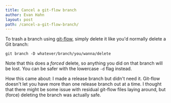 ```yaml
---
title: Cancel a git-flow branch
author: Evan Hahn
layout: post
path: /cancel-a-git-flow-branch/
---
```


To trash a branch using [git-flow](https://github.com/nvie/gitflow), simply delete it like you'd normally delete a Git branch:

    git branch -D whatever/branch/you/wanna/delete

Note that this does a _forced_ delete, so anything you did on that branch will be lost. You can be safer with the lowercase `-d` flag instead.

How this came about: I made a release branch but didn't need it. Git-flow doesn't let you have more than one release branch out at a time. I thought that there might be some issue with residual git-flow files laying around, but (force) deleting the branch was actually safe.
